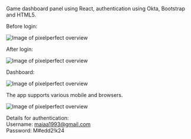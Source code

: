 Game dashboard panel using React, authentication using Okta, Bootstrap and HTML5.

Before login:

![Image of pixelperfect overview](https://i.ibb.co/MCT8jSV/1.png)

After login:

![Image of pixelperfect overview](https://i.ibb.co/BNt5J96/2.png)

Dashboard:

![Image of pixelperfect overview](https://i.ibb.co/hVc02cb/3.png)

The app supports various mobile and browsers. 

![Image of pixelperfect overview](https://i.ibb.co/c3kRN6H/4.png)

Details for authentication:\
Username: maiaa1993@gmail.com\
Password: M#edd2!k24
